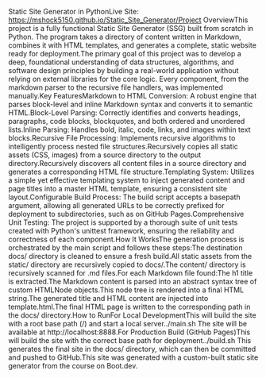 Static Site Generator in PythonLive Site: https://mshock5150.github.io/Static_Site_Generator/Project OverviewThis project is a fully functional Static Site Generator (SSG) built from scratch in Python. The program takes a directory of content written in Markdown, combines it with HTML templates, and generates a complete, static website ready for deployment.The primary goal of this project was to develop a deep, foundational understanding of data structures, algorithms, and software design principles by building a real-world application without relying on external libraries for the core logic. Every component, from the markdown parser to the recursive file handlers, was implemented manually.Key FeaturesMarkdown to HTML Conversion: A robust engine that parses block-level and inline Markdown syntax and converts it to semantic HTML.Block-Level Parsing: Correctly identifies and converts headings, paragraphs, code blocks, blockquotes, and both ordered and unordered lists.Inline Parsing: Handles bold, italic, code, links, and images within text blocks.Recursive File Processing: Implements recursive algorithms to intelligently process nested file structures.Recursively copies all static assets (CSS, images) from a source directory to the output directory.Recursively discovers all content files in a source directory and generates a corresponding HTML file structure.Templating System: Utilizes a simple yet effective templating system to inject generated content and page titles into a master HTML template, ensuring a consistent site layout.Configurable Build Process: The build script accepts a basepath argument, allowing all generated URLs to be correctly prefixed for deployment to subdirectories, such as on GitHub Pages.Comprehensive Unit Testing: The project is supported by a thorough suite of unit tests created with Python's unittest framework, ensuring the reliability and correctness of each component.How It WorksThe generation process is orchestrated by the main script and follows these steps:The destination docs/ directory is cleaned to ensure a fresh build.All static assets from the static/ directory are recursively copied to docs/.The content/ directory is recursively scanned for .md files.For each Markdown file found:The h1 title is extracted.The Markdown content is parsed into an abstract syntax tree of custom HTMLNode objects.This node tree is rendered into a final HTML string.The generated title and HTML content are injected into template.html.The final HTML page is written to the corresponding path in the docs/ directory.How to RunFor Local DevelopmentThis will build the site with a root base path (/) and start a local server../main.sh
The site will be available at http://localhost:8888.For Production Build (GitHub Pages)This will build the site with the correct base path for deployment../build.sh
This generates the final site in the docs/ directory, which can then be committed and pushed to GitHub.This site was generated with a custom-built static site generator from the course on Boot.dev.
